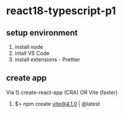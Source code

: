 # react18-typescript-p1


## setup environment

1. install node 
2. intall VS Code
3. install extensions - Prettier


## create app
Via 1) create-react-app (CRA) OR Vite (faster)
1. $> npm create vite@4.1.0 | @latest


